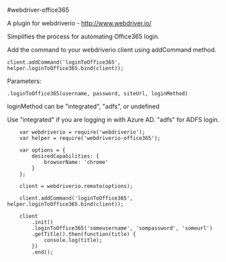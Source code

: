#webdriver-office365

 A plugin for webdriverio - http://www.webdriver.io/
 
 Simplifies the process for automating Office365 login.
 
 Add the command to your webdriverio client using addCommand method.
 
```
client.addCommand('loginToOffice365', helper.loginToOffice365.bind(client));
```

Parameters:

```
.loginToOffice365(username, password, siteUrl, loginMethod)
```

loginMethod can be "integrated", "adfs", or undefined

Use "integrated" if you are logging in with Azure AD. "adfs" for ADFS login.

 
```
	var webdriverio = require('webdriverio');
	var helper = require('webdriverio-office365');

	var options = {
	    desiredCapabilities: {
	        browserName: 'chrome'
	    }
	};

	client = webdriverio.remote(options);

	client.addCommand('loginToOffice365', helper.loginToOffice365.bind(client));

	client
	    .init()
	    .loginToOffice365('someusername', 'sompassword', 'someurl')
	    .getTitle().then(function(title) {
	        console.log(title);
	    })
	    .end();
		
```
 
 
